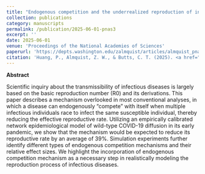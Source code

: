 ```yaml
---
title: "Endogenous competition and the underrealized reproduction of infectious diseases"
collection: publications
category: manuscripts
permalink: /publication/2025-06-01-pnas3
excerpt: ''
date: 2025-06-01
venue: 'Proceedings of the National Academies of Sciences'
paperurl: 'https://depts.washington.edu/zalmquist/articles/almquist_pnas3.pdf'
citation: 'Huang, P., Almquist, Z. W., & Butts, C. T. (2025). <a href="https://www.pnas.org/doi/10.1073/pnas.2502676122">Endogenous competition and the underrealized reproduction of infectious diseases</a>.<i> Proceedings of the National Academy of Sciences</i>, 122(23).'
---
```


**Abstract**

Scientific inquiry about the transmissibility of infectious diseases is largely based on the basic reproduction number (R0) and its derivations. This paper describes a mechanism overlooked in most conventional analyses, in which a disease can endogenously “compete” with itself when multiple infectious individuals race to infect the same susceptible individual, thereby reducing the effective reproductive rate. Utilizing an empirically calibrated network epidemiological model of wild-type COVID-19 diffusion in its early pandemic, we show that the mechanism would be expected to reduce its reproductive rate by an average of 39%. Simulation experiments further identify different types of endogenous competition mechanisms and their relative effect sizes. We highlight the incorporation of endogenous competition mechanism as a necessary step in realistically modeling the reproduction process of infectious diseases.
